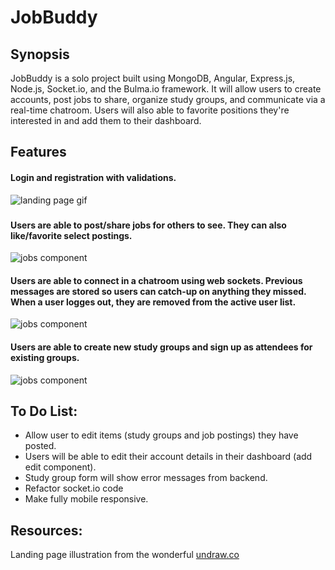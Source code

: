 # JobBuddy
## Synopsis
JobBuddy is a solo project built using MongoDB, Angular, Express.js, Node.js, Socket.io, and the Bulma.io framework. It will allow users to create accounts, post jobs to share, organize study groups, and communicate via a real-time chatroom. Users will also able to favorite positions they're interested in and add them to their dashboard.

## Features
#### Login and registration with validations.
![landing page gif](/gifs/landingpg.gif)

### 
#### Users are able to post/share jobs for others to see. They can also like/favorite select postings.
![jobs component](/gifs/jobs-component.gif)

#### Users are able to connect in a chatroom using web sockets. Previous messages are stored so users can catch-up on anything they missed. When a user logges out, they are removed from the active user list.
![jobs component](/gifs/discuss.gif)

#### Users are able to create new study groups and sign up as attendees for existing groups. 
![jobs component](/gifs/study-groups.gif)

## To Do List:
- Allow user to edit items (study groups and job postings) they have posted.
- Users will be able to edit their account details in their dashboard (add edit component).
- Study group form will show error messages from backend. 
- Refactor socket.io code
- Make fully mobile responsive.

## Resources:
Landing page illustration from the wonderful [undraw.co](https://undraw.co/)